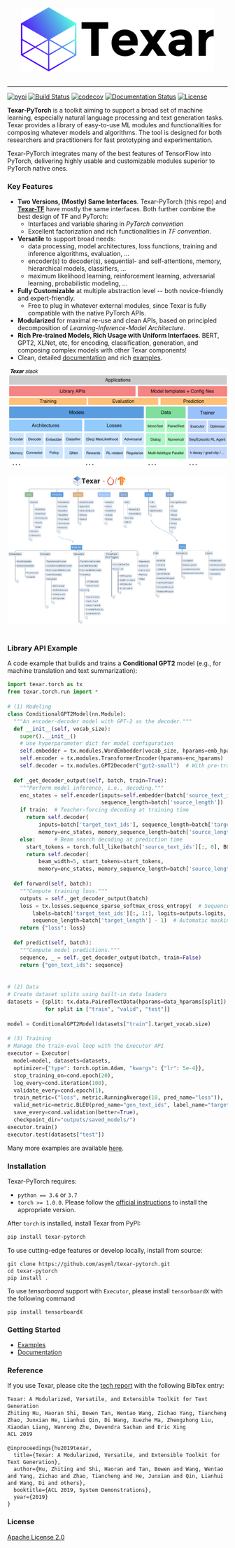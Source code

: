 
<div align="center">
   <img src="./docs/_static/img/logo_h_035.png"><br><br>
</div>
 
-----------------

[![pypi](https://img.shields.io/pypi/v/texar_pytorch.svg)](https://pypi.python.org/pypi/texar-pytorch)
[![Build Status](https://travis-ci.org/asyml/texar-pytorch.svg?branch=master)](https://travis-ci.org/asyml/texar-pytorch)
[![codecov](https://codecov.io/gh/asyml/texar-pytorch/branch/master/graph/badge.svg)](https://codecov.io/gh/asyml/texar-pytorch)
[![Documentation Status](https://readthedocs.org/projects/texar-pytorch/badge/?version=latest)](https://texar-pytorch.readthedocs.io/en/latest/?badge=latest)
[![License](https://img.shields.io/badge/license-Apache%202.0-blue.svg)](https://github.com/asyml/texar-pytorch/blob/master/LICENSE)
 

**Texar-PyTorch** is a toolkit aiming to support a broad set of machine learning, especially natural language processing and text generation tasks. Texar provides a library of easy-to-use ML modules and functionalities for composing whatever models and algorithms. The tool is designed for both researchers and practitioners for fast prototyping and experimentation.

Texar-PyTorch integrates many of the best features of TensorFlow into PyTorch, delivering highly usable and customizable modules superior to PyTorch native ones. 

### Key Features
* **Two Versions, (Mostly) Same Interfaces**. Texar-PyTorch (this repo) and **[Texar-TF](https://github.com/asyml/texar)** have mostly the same interfaces. Both further combine the best design of TF and PyTorch:
  - Interfaces and variable sharing in *PyTorch convention*
  - Excellent factorization and rich functionalities in *TF convention*.
* **Versatile** to support broad needs:
   - data processing, model architectures, loss functions, training and inference algorithms, evaluation, ...
   - encoder(s) to decoder(s), sequential- and self-attentions, memory, hierarchical models, classifiers, ... 
   - maximum likelihood learning, reinforcement learning, adversarial learning, probabilistic modeling, ... 
* **Fully Customizable** at multiple abstraction level -- both novice-friendly and expert-friendly. 
  - Free to plug in whatever external modules, since Texar is fully compatible with the native PyTorch APIs. 
* **Modularized** for maximal re-use and clean APIs, based on principled decomposition of *Learning-Inference-Model Architecture*. 
* **Rich Pre-trained Models, Rich Usage with Uniform Interfaces**. BERT, GPT2, XLNet, etc, for encoding, classification, generation, and composing complex models with other Texar components!
* Clean, detailed [documentation](https://texar-pytorch.readthedocs.io) and rich [examples](./examples).

<div align="center">
   <img src="./docs/_static/img/texar_stack.png"><br><br>
</div> 

<div align="center">
   <img src="./docs/_static/img/texar_modules_big.png"><br><br>
</div> 


### Library API Example
A code example that builds and trains a **Conditional GPT2** model (e.g., for machine translation and text summarization):

```python
import texar.torch as tx
from texar.torch.run import *

# (1) Modeling
class ConditionalGPT2Model(nn.Module):
  """An encoder-decoder model with GPT-2 as the decoder."""
  def __init__(self, vocab_size):
    super().__init__()
    # Use hyperparameter dict for model configuration
    self.embedder = tx.modules.WordEmbedder(vocab_size, hparams=emb_hparams)
    self.encoder = tx.modules.TransformerEncoder(hparams=enc_hparams)
    self.decoder = tx.modules.GPT2Decoder("gpt2-small")  # With pre-trained weights

  def _get_decoder_output(self, batch, train=True):
    """Perform model inference, i.e., decoding."""
    enc_states = self.encoder(inputs=self.embedder(batch['source_text_ids']),
                              sequence_length=batch['source_length'])
    if train:  # Teacher-forcing decoding at training time
      return self.decoder(
          inputs=batch['target_text_ids'], sequence_length=batch['target_length'] - 1,
          memory=enc_states, memory_sequence_length=batch['source_length'])
    else:      # Beam search decoding at prediction time
      start_tokens = torch.full_like(batch['source_text_ids'][:, 0], BOS)
      return self.decoder(
          beam_width=5, start_tokens=start_tokens,
          memory=enc_states, memory_sequence_length=batch['source_length'])

  def forward(self, batch):
    """Compute training loss."""
    outputs = self._get_decoder_output(batch)
    loss = tx.losses.sequence_sparse_softmax_cross_entropy(  # Sequence loss
        labels=batch['target_text_ids'][:, 1:], logits=outputs.logits,
        sequence_length=batch['target_length'] - 1)  # Automatic masking
    return {"loss": loss}

  def predict(self, batch):
    """Compute model predictions."""
    sequence, _ = self._get_decoder_output(batch, train=False)
    return {"gen_text_ids": sequence}

  
# (2) Data
# Create dataset splits using built-in data loaders
datasets = {split: tx.data.PairedTextData(hparams=data_hparams[split])
            for split in ["train", "valid", "test"]}

model = ConditionalGPT2Model(datasets["train"].target_vocab.size)

# (3) Training
# Manage the train-eval loop with the Executor API
executor = Executor(
  model=model, datasets=datasets,
  optimizer={"type": torch.optim.Adam, "kwargs": {"lr": 5e-4}},
  stop_training_on=cond.epoch(20),
  log_every=cond.iteration(100),
  validate_every=cond.epoch(1),
  train_metric=("loss", metric.RunningAverage(10, pred_name="loss")),
  valid_metric=metric.BLEU(pred_name="gen_text_ids", label_name="target_text_ids"),
  save_every=cond.validation(better=True),
  checkpoint_dir="outputs/saved_models/")
executor.train()
executor.test(datasets["test"])
```
Many more examples are available [here](./examples).


### Installation
Texar-PyTorch requires:

* `python == 3.6` or `3.7`
* `torch >= 1.0.0`. Please follow the [official instructions](https://pytorch.org/get-started/locally/#start-locally) to install the appropriate version.

After `torch` is installed, install Texar from PyPI: 
```bash
pip install texar-pytorch
```

To use cutting-edge features or develop locally, install from source: 
```
git clone https://github.com/asyml/texar-pytorch.git
cd texar-pytorch
pip install .
```

To use *tensorboard* support with `Executor`, please install `tensorboardX` with the following command

```commandline
pip install tensorboardX
```


### Getting Started
* [Examples](./examples)
* [Documentation](https://texar-pytorch.readthedocs.io)


### Reference
If you use Texar, please cite the [tech report](https://arxiv.org/abs/1809.00794) with the following BibTex entry:

```
Texar: A Modularized, Versatile, and Extensible Toolkit for Text Generation
Zhiting Hu, Haoran Shi, Bowen Tan, Wentao Wang, Zichao Yang, Tiancheng Zhao, Junxian He, Lianhui Qin, Di Wang, Xuezhe Ma, Zhengzhong Liu, Xiaodan Liang, Wanrong Zhu, Devendra Sachan and Eric Xing
ACL 2019

@inproceedings{hu2019texar,
  title={Texar: A Modularized, Versatile, and Extensible Toolkit for Text Generation},
  author={Hu, Zhiting and Shi, Haoran and Tan, Bowen and Wang, Wentao and Yang, Zichao and Zhao, Tiancheng and He, Junxian and Qin, Lianhui and Wang, Di and others},
  booktitle={ACL 2019, System Demonstrations},
  year={2019}
}
```

### License
[Apache License 2.0](./LICENSE)
